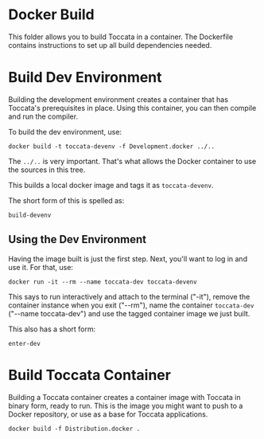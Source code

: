 # Docker Build

This folder allows you to build Toccata in a container. The Dockerfile contains instructions to set up all build dependencies needed.

# Build Dev Environment

Building the development environment creates a container that has Toccata's prerequisites in place. Using this container, you can then compile and run the compiler.

To build the dev environment, use:

`docker build -t toccata-devenv -f Development.docker ../..`

The `../..` is very important. That's what allows the Docker container to use the sources in this tree.

This builds a local docker image and tags it as `toccata-devenv`.

The short form of this is spelled as:

`build-devenv`

## Using the Dev Environment

Having the image built is just the first step. Next, you'll want to log in and use it. For that, use:

`docker run -it --rm --name toccata-dev toccata-devenv`

This says to run interactively and attach to the terminal ("-it"), remove the container instance when you exit ("--rm"), name the container `toccata-dev` ("--name toccata-dev") and use the tagged container image we just built.

This also has a short form:

`enter-dev`

# Build Toccata Container

Building a Toccata container creates a container image with Toccata in binary form, ready to run. This is the image you might want to push to a Docker repository, or use as a base for Toccata applications.

`docker build -f Distribution.docker .`
